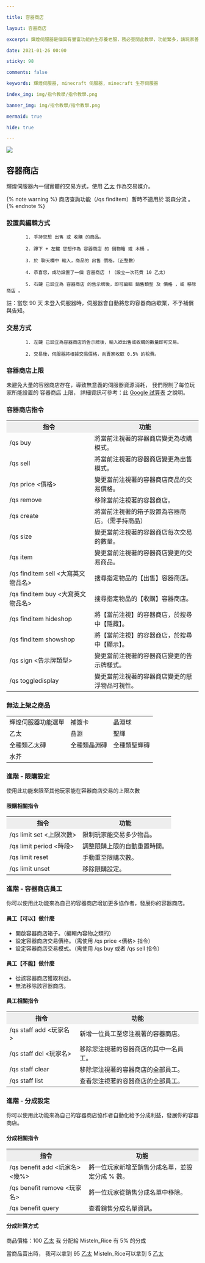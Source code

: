 ```yaml
---

title: 容器商店

layout: 容器商店

excerpt: 輝煌伺服器是個具有豐富功能的生存養老服，務必查閱此教學，功能繁多，請玩家善用 Ctrl + F 關鍵字查詢。

date: 2021-01-26 00:00

sticky: 98

comments: false

keywords: 輝煌伺服器, minecraft 伺服器, minecraft 生存伺服器

index_img: img/指令教學/指令教學.png

banner_img: img/指令教學/指令教學.png

mermaid: true

hide: true

---
```


<style>
:not([data-user-color-scheme]) th {
    position: sticky;
    top: 0;
    z-index: 10000;
    background-color: #eee;
}

[data-user-color-scheme="dark"] th {
    position: sticky;
    top: 0;
    z-index: 10000;
    background-color: #1f3144;
}
</style>

![](img/指令教學/橫幅.png) 

## 容器商店
輝煌伺服器內一個實體的交易方式，使用 <a href="https://www.brilliantw.net/獲取貨幣#轉換為乙太">乙太</a> 作為交易媒介。

{% note warning %}
商店查詢功能（/qs finditem）暫時不適用於 羽森分流 。
{% endnote %}

### 設置與編輯方式

           1. 手持您想 出售 或 收購 的商品。
	   
           2. 蹲下 + 左鍵 您想作為 容器商店 的 儲物箱 或 木桶 。
	   
           3. 於 聊天欄中 輸入，商品的 出售 價格。（正整數）
	   
           4. 恭喜您，成功設置了一個 容器商店 ！（設立一次花費 10 乙太）
	   
           5. 右鍵 已設立為 容器商店 的告示牌後，即可編輯 銷售類型 及 價格 ，或 移除商店 。


註：當您 <span class="label label-danger">90 天</span> 未登入伺服器時，伺服器會自動將您的容器商店歇業，不予補償與告知。

### 交易方式

           1. 左鍵 已設立為容器商店的告示牌後，輸入欲出售或收購的數量即可交易。

           2. 交易後，伺服器將根據交易價格，向賣家收取 0.5% 的稅費。

### 容器商店上限

未避免大量的容器商店存在，導致無意義的伺服器資源消耗，
我們限制了每位玩家所能設置的 <span class="label label-info">容器商店</span> 上限，
詳細資訊可參考：此 [Google 試算表](<https://donation-docs.brilliantw.net>) 之說明。

### 容器商店指令

<table>
  <tr>
    <th>指令</th>
    <th>功能</th>
  </tr>
  <tr>
    <td>/qs buy</td>
    <td>將當前注視著的容器商店變更為收購模式。</td>
  </tr>
  <tr>
    <td>/qs sell</td>
    <td>將當前注視著的容器商店變更為出售模式。</td>
  </tr>
  <tr>
    <td>/qs price <價格></td>
    <td>變更當前注視著的容器商店商品的交易價格。</td>
  </tr>
  <tr>
    <td>/qs remove</td>
    <td>移除當前注視著的容器商店。</td>
  </tr>
  <tr>
    <td>/qs create</td>
    <td>將當前注視著的箱子設置為容器商店。（需手持商品）</td>
  </tr>
  <tr>
    <td>/qs size</td>
    <td>變更當前注視著的容器商店每次交易的數量。</td>
  </tr>
  <tr>
    <td>/qs item</td>
    <td>變更當前注視著的容器商店變更的交易商品。</td>
  </tr>
  <tr>
    <td>/qs finditem sell <大寫英文物品名></td>
    <td>搜尋指定物品的【出售】容器商店。</td>
  </tr>
  <tr>
    <td>/qs finditem buy <大寫英文物品名></td>
    <td>搜尋指定物品的【收購】容器商店。</td>
  </tr>
  <tr>
    <td>/qs finditem hideshop</td>
    <td>將【當前注視】的容器商店，於搜尋中【隱藏】。</td>
  </tr>
  <tr>
    <td>/qs finditem showshop</td>
    <td>將【當前注視】的容器商店，於搜尋中【顯示】。</td>
  </tr>
  <tr>
    <td>/qs sign <告示牌類型></td>
    <td>變更當前注視著的容器商店變更的告示牌樣式。</td>
  </tr>
  <tr>
    <td>/qs toggledisplay</td>
    <td>變更當前注視著的容器商店變更的懸浮物品可視性。</td>
  </tr>
</table>

### 無法上架之商品

<table>
  <tr>
    <td>輝煌伺服器功能選單</td>
    <td>補簽卡</td>
    <td>晶淵球</td>
  </tr>
  <tr>
    <td>乙太</td>
    <td>晶淵</td>
    <td>聖輝</td>
  </tr>
  <tr>
    <td>全種類乙太磚</td>
    <td>全種類晶淵磚</td>
    <td>全種類聖輝磚</td>
  </tr>
  <tr>
    <td>水芥</td>
    <td></td>
    <td></td>
  </tr>
</table>

### 進階 - 限購設定
使用此功能來限至其他玩家能在容器商店交易的上限次數

#### 限購相關指令

<table>
  <tr>
    <th>指令</th>
    <th>功能</th>
  </tr>
  <tr>
    <td>/qs limit set <上限次數></td>
    <td>限制玩家能交易多少物品。</td>
  </tr>
  <tr>
    <td>/qs limit period <時段></td>
    <td>調整限購上限的自動重置時間。</td>
  </tr>
  <tr>
    <td>/qs limit reset</td>
    <td>手動重至限購次數。</td>
  </tr>
  <tr>
    <td>/qs limit unset</td>
    <td>移除限購設定。</td>
  </tr>
</table>

### 進階 - 容器商店員工
你可以使用此功能來為自己的容器商店增加更多協作者，發展你的容器商店。

#### 員工【可以】做什麼
- 開啟容器商店箱子。（編輯內容物之類的）
- 設定容器商店交易價格。（需使用 <span class="label label-info">/qs price <價格></span> 指令）
- 設定容器商店交易模式。（需使用 <span class="label label-info">/qs buy</span> 或者 <span class="label label-info">/qs sell</span> 指令）

#### 員工【不能】做什麼
- 從該容器商店獲取利益。
- 無法移除該容器商店。

#### 員工相關指令

<table>
  <tr>
    <th>指令</th>
    <th>功能</th>
  </tr>
  <tr>
    <td>/qs staff add <玩家名></td>
    <td>新增一位員工至您注視著的容器商店。</td>
  </tr>
  <tr>
    <td>/qs staff del <玩家名></td>
    <td>移除您注視著的容器商店的其中一名員工。</td>
  </tr>
  <tr>
    <td>/qs staff clear</td>
    <td>移除您注視著的容器商店的全部員工。</td>
  </tr>
  <tr>
    <td>/qs staff list</td>
    <td>查看您注視著的容器商店的全部員工。</td>
  </tr>
</table>

### 進階 - 分成設定
你可以使用此功能來為自己的容器商店協作者自動化給予分成利益，發展你的容器商店。

#### 分成相關指令

<table>
  <tr>
    <th>指令</th>
    <th>功能</th>
  </tr>
  <tr>
    <td>/qs benefit add <玩家名> <幾%></td>
    <td>將一位玩家新增至銷售分成名單，並設定分成 % 數。</td>
  </tr>
  <tr>
    <td>/qs benefit remove <玩家名></td>
    <td>將一位玩家從銷售分成名單中移除。</td>
  </tr>
  <tr>
    <td>/qs benefit query</td>
    <td>查看銷售分成名單資訊。</td>
  </tr>
</table>

#### 分成計算方式
商品價格：100 <a href="https://www.brilliantw.net/獲取貨幣#轉換為乙太">乙太</a>
<span class="label label-info">我</span> 分配給 <span class="label label-success">Misteln_Rice</span> 有 <span class="label label-warning">5%</span> 的分成

當商品賣出時，
<span class="label label-info">我</span>可以拿到 <span class="label label-info">95</span> <a href="https://www.brilliantw.net/獲取貨幣#轉換為乙太">乙太</a>
 <span class="label label-success">Misteln_Rice</span>可以拿到 <span class="label label-warning">5</span> <a href="https://www.brilliantw.net/獲取貨幣#轉換為乙太">乙太</a>

